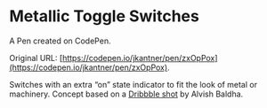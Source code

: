 # Metallic Toggle Switches

A Pen created on CodePen.

Original URL: [https://codepen.io/jkantner/pen/zxOpPox](https://codepen.io/jkantner/pen/zxOpPox).

Switches with an extra “on” state indicator to fit the look of metal or machinery. Concept based on a [Dribbble shot](https://dribbble.com/shots/25087569-) by Alvish Baldha.
